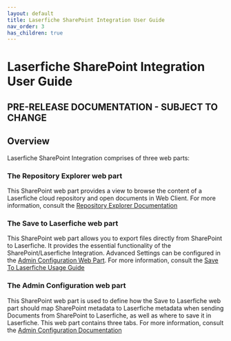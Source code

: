 ```yaml
---
layout: default
title: Laserfiche SharePoint Integration User Guide
nav_order: 3
has_children: true
---
```


# Laserfiche SharePoint Integration User Guide

## PRE-RELEASE DOCUMENTATION - SUBJECT TO CHANGE

## Overview
Laserfiche SharePoint Integration comprises of three web parts:

### The Repository Explorer web part
This SharePoint web part provides a view to browse the content of a
Laserfiche cloud repository and open documents in Web Client. For more information, consult the [Repository Explorer Documentation](./repository-explorer-usage)

### The Save to Laserfiche web part

This SharePoint web part allows you to export files directly from SharePoint to Laserfiche. It provides the essential functionality of the SharePoint/Laserfiche Integration. Advanced Settings can be configured in the [Admin Configuration Web Part](#the-admin-configuration-web-part). For more information, consult the [Save To Laserfiche Usage Guide](./save-to-laserfiche-usage)

### The Admin Configuration web part 

This SharePoint web part is used to define how the Save to
Laserfiche web part should map SharePoint metadata to Laserfiche
metadata when sending Documents from SharePoint to Laserfiche, as well
as where to save it in Laserfiche. This web part contains three tabs. 
For more information, consult the [Admin Configuration Documentation](./admin-config-usage)

